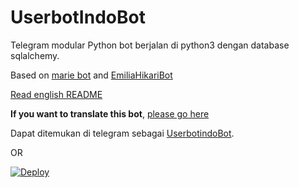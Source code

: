 # UserbotIndoBot
Telegram modular Python bot berjalan di python3 dengan database sqlalchemy.

Based on [marie bot](https://github.com/PaulSonOfLars/tgbot) and [EmiliaHikariBot](https://github.com/AyraHikari/EmiliaHikariBot)

[Read english README](https://github.com/MoveAngel/UserbotindoBot/blob/master/README.en.md)

**If you want to translate this bot**, [please go here](https://github.com/MoveAngel/UserbotindoBot/blob/master/TRANSLATION.md)

Dapat ditemukan di telegram sebagai [UserbotindoBot](https://t.me/userbotindobot).

OR

[![Deploy](https://www.herokucdn.com/deploy/button.svg)](https://heroku.com/deploy?template=https://github.com/agung-762/UserbotindoBot.git)
